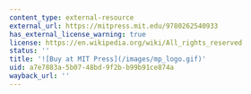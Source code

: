 ```yaml
---
content_type: external-resource
external_url: https://mitpress.mit.edu/9780262540933
has_external_license_warning: true
license: https://en.wikipedia.org/wiki/All_rights_reserved
status: ''
title: '![Buy at MIT Press](/images/mp_logo.gif)'
uid: a7e7883a-5b07-48bd-9f2b-b99b91ce874a
wayback_url: ''
---
```

